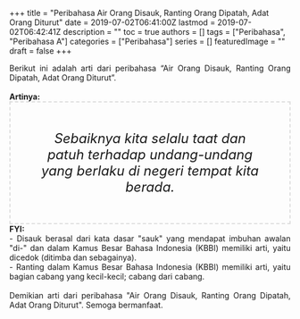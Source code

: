 +++
title = "Peribahasa Air Orang Disauk, Ranting Orang Dipatah, Adat Orang Diturut"
date = 2019-07-02T06:41:00Z
lastmod = 2019-07-02T06:42:41Z
description = ""
toc = true
authors = []
tags = ["Peribahasa", "Peribahasa A"]
categories = ["Peribahasa"]
series = []
featuredImage = ""
draft = false
+++

<div dir="ltr" style="text-align: left;" trbidi="on"><div style="text-align: justify;">Berikut ini adalah arti dari peribahasa “Air Orang Disauk, Ranting Orang Dipatah, Adat Orang Diturut”.</div><br /><div style="text-align: justify;"><b>Artinya:</b></div><div style="border: 2px dashed #ddd; font-size: 24px; height: auto; margin: 0 auto; padding: 50px; text-align: center; width: auto;"><i>Sebaiknya kita selalu taat dan patuh terhadap undang-undang yang berlaku di negeri tempat kita berada.</i></div><div style="text-align: justify;"><b>FYI:</b><br />- Disauk berasal dari kata dasar "sauk" yang mendapat imbuhan awalan "di-" dan dalam Kamus Besar Bahasa Indonesia (KBBI) memiliki arti, yaitu dicedok (ditimba dan sebagainya).<br />- Ranting dalam Kamus Besar Bahasa Indonesia (KBBI) memiliki arti, yaitu bagian cabang yang kecil-kecil; cabang dari cabang.<br /><br /></div><div style="text-align: justify;">Demikian arti dari peribahasa "Air Orang Disauk, Ranting Orang Dipatah, Adat Orang Diturut". Semoga bermanfaat.</div></div>
